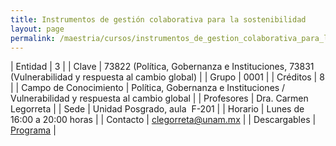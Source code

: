 ```yaml
---
title: Instrumentos de gestión colaborativa para la sostenibilidad
layout: page
permalink: /maestria/cursos/instrumentos_de_gestion_colaborativa_para_la_sostenibilidad_cdmx/
---
```



| Entidad | 3 |
| Clave | 73822 (Política, Gobernanza e Instituciones, 73831 (Vulnerabilidad y respuesta al cambio global) |
| Grupo | 0001 |
| Créditos | 8 |
| Campo de Conocimiento | Política, Gobernanza e Instituciones / Vulnerabilidad y respuesta al cambio global |
| Profesores | Dra. Carmen Legorreta |
| Sede | Unidad Posgrado, aula&nbsp; F-201 |
| Horario | Lunes de 16:00 a 20:00 horas |
| Contacto | <clegorreta@unam.mx> |
| Descargables | [Programa](/assets/docs/cursos/instrumentos_gestion_colavorativa.pdf) |







